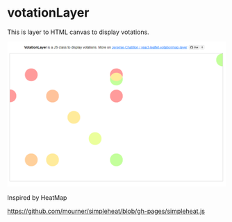 # votationLayer

This is layer to HTML canvas to display votations.

![exemple](img/exemple.PNG)



Inspired by HeatMap

<https://github.com/mourner/simpleheat/blob/gh-pages/simpleheat.js>